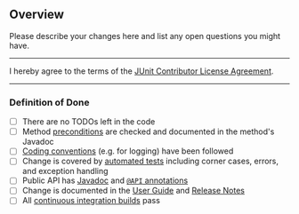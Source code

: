 ## Overview

Please describe your changes here and list any open questions you might have.

---

I hereby agree to the terms of the [JUnit Contributor License Agreement](https://github.com/junit-team/junit5/blob/002a0052926ddee57cf90580fa49bc37e5a72427/CONTRIBUTING.md#junit-contributor-license-agreement).

---

### Definition of Done

- [ ] There are no TODOs left in the code
- [ ] Method [preconditions](http://junit.org/junit5/docs/snapshot/api/org/junit/platform/commons/util/Preconditions.html) are checked and documented in the method's Javadoc
- [ ] [Coding conventions](https://github.com/junit-team/junit5/blob/master/CONTRIBUTING.md#coding-conventions) (e.g. for logging) have been followed
- [ ] Change is covered by [automated tests](https://github.com/junit-team/junit5/blob/master/CONTRIBUTING.md#tests) including corner cases, errors, and exception handling
- [ ] Public API has [Javadoc](https://github.com/junit-team/junit5/blob/master/CONTRIBUTING.md#javadoc) and [`@API` annotations](http://junit.org/junit5/docs/snapshot/api/org/junit/platform/commons/meta/API.html)
- [ ] Change is documented in the [User Guide](http://junit.org/junit5/docs/snapshot/user-guide/) and [Release Notes](http://junit.org/junit5/docs/snapshot/user-guide/#release-notes)
- [ ] All [continuous integration builds](https://github.com/junit-team/junit5#continuous-integration-builds) pass
